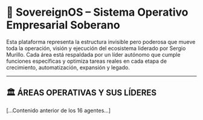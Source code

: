 
# 🧠 SovereignOS – Sistema Operativo Empresarial Soberano

Esta plataforma representa la estructura invisible pero poderosa que mueve toda la operación, visión y ejecución del ecosistema liderado por Sergio Murillo. Cada área está respaldada por un líder autónomo que cumple funciones específicas y optimiza tareas reales en cada etapa de crecimiento, automatización, expansión y legado.

---

## 🏛 ÁREAS OPERATIVAS Y SUS LÍDERES

[...Contenido anterior de los 16 agentes...]
